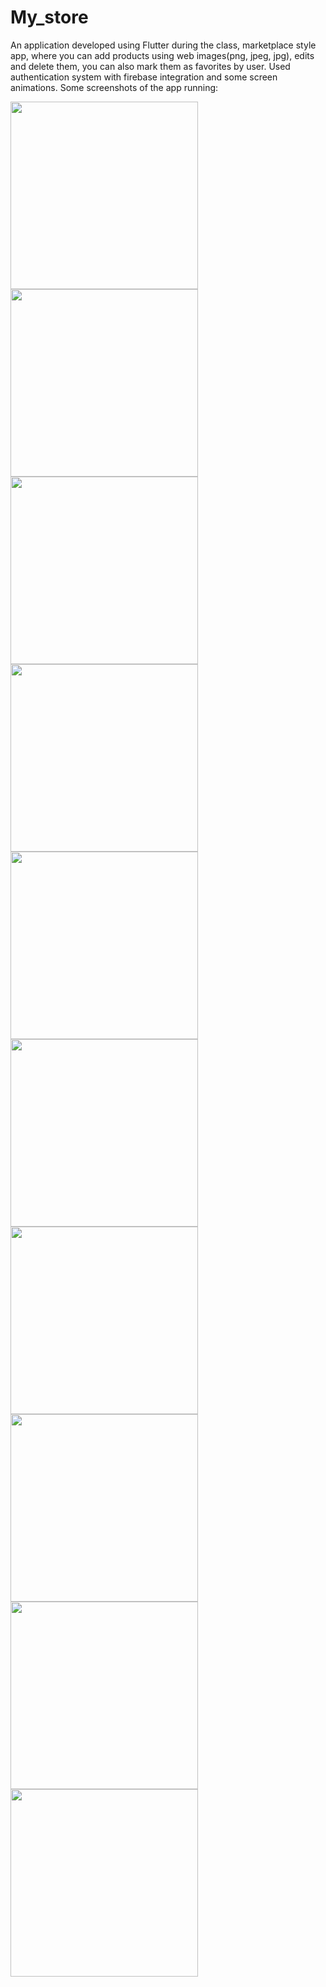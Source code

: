 # My_store

An application developed using Flutter during the class, marketplace style app, where you can add products using web images(png, jpeg, jpg), edits and delete them, you can also mark them as favorites by user. 
Used authentication system with firebase integration and some screen animations.
Some screenshots of the app running: 

<div align="left">
  
  
  <img src="https://user-images.githubusercontent.com/96183053/152710706-c5dd6e91-57b2-4f8f-844f-b6d340b45f76.gif" width="300px" />
<img src="https://user-images.githubusercontent.com/96183053/152191247-ab3379eb-7b97-49b0-be42-4fd5d8268bb8.png" width="300px" />
<img src="https://user-images.githubusercontent.com/96183053/152199935-501417aa-be20-4727-a223-2c561466dfec.png" width="300px" />
<img src="https://user-images.githubusercontent.com/96183053/152193003-73ef6204-1341-43ea-9ecc-7ba486da2846.png" width="300px" />
<img src="https://user-images.githubusercontent.com/96183053/152193029-6ef3c71e-fccf-4816-8bf4-e60f9c974c5e.png" width="300px" />
<img src="https://user-images.githubusercontent.com/96183053/152200150-63525f2c-7ec3-4141-8cc7-3825246f558d.png" width="300px" />
<img src="https://user-images.githubusercontent.com/96183053/152193062-a47af236-314c-47c3-b02b-2ad5bc8f8d06.png" width="300px" />
<img src="https://user-images.githubusercontent.com/96183053/152193089-47604da9-db0c-4ee4-a895-201bbdd5fe3c.png" width="300px" />
<img src="https://user-images.githubusercontent.com/96183053/152193178-3f06102d-5b2b-4c16-88d1-150e742a40dc.png" width="300px" />  
<img src="https://user-images.githubusercontent.com/96183053/152193338-709cd973-0840-4e30-9879-e59a19400971.png" width="300px" />  
</div>

